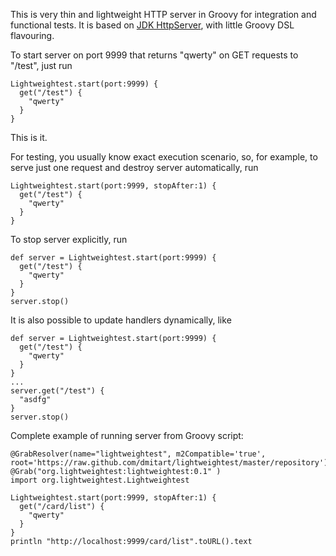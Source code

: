 This is very thin and lightweight HTTP server in Groovy for integration and functional tests.
It is based on [JDK HttpServer](http://docs.oracle.com/javase/6/docs/jre/api/net/httpserver/spec/com/sun/net/httpserver/package-summary.html), with little Groovy DSL flavouring.

To start server on port 9999 that returns "qwerty" on GET requests to "/test", just run

    Lightweightest.start(port:9999) {
      get("/test") {
        "qwerty"
      }
    }

This is it.

For testing, you usually know exact execution scenario, so, for example, to serve just one request and destroy server automatically, run

    Lightweightest.start(port:9999, stopAfter:1) {
      get("/test") {
        "qwerty"
      }
    }

To stop server explicitly, run

    def server = Lightweightest.start(port:9999) {
      get("/test") {
        "qwerty"
      }
    }
    server.stop()

It is also possible to update handlers dynamically, like

    def server = Lightweightest.start(port:9999) {
      get("/test") {
        "qwerty"
      }
    }
    ...
    server.get("/test") {
      "asdfg"
    }
    server.stop()

Complete example of running server from Groovy script:

    @GrabResolver(name="lightweightest", m2Compatible='true', root='https://raw.github.com/dmitart/lightweightest/master/repository')
    @Grab("org.lightweightest:lightweightest:0.1" )
    import org.lightweightest.Lightweightest

    Lightweightest.start(port:9999, stopAfter:1) {
      get("/card/list") {
        "qwerty"
      }
    }
    println "http://localhost:9999/card/list".toURL().text

